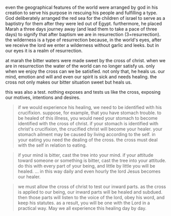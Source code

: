 even the geographical features of the world were arranged by god in his creation to serve his purpose in
rescuing his people and fulfilling a type. God deliberately arranged the red sea for the
children of israel to serve as a baptistry for them after they were led out of Egypt.
furthermore, he placed Marah a three days journey away (and lead them to take a pace of
three days) to signify that after baptism we are in resurrection (3=resurrection).
the wilderness is a type of resurrection because, in the world's eyes, after we receive
the lord we enter a wilderness without garlic and leeks. but in our eyes it is a realm of
resurrection.

at marah the bitter waters were made sweet by the cross of christ. when we are in resurrection the water of the world can no longer satisfy us. only when we enjoy the cross can we be satisfied. not only that, he heals us. our mind, emotion and will and even our spirit is sick and needs healing. the cross not only makes our bitter situation sweet but heals us.

this was also a test. nothing exposes and tests us like the cross, exposing our motives, intentions and desires.

> if we would experience his healing, we need to be identified with his crucifixion. suppose, for example, that you have stomach trouble. to be healed of this illness, you would need your stomach to become identified with the cross of christ. if your stomach is identified with christ's crucifixion, the crucified christ will become your healer. your stomach ailment may be caused by living according to the self. in your eating you need the dealing of the cross. the cross must deal with the self in relation to eating.

> if your mind is bitter, cast the tree into your mind. if your attitude toward someone or something is bitter, cast the tree into your attitude. do this with every part of your being, and little by little you will be healed. ... in this way daily and even hourly the lord Jesus becomes our healer.

> we must allow the cross of christ to test our inward parts. as the cross is applied to our being, our inward parts will be healed and subdued. then those parts will listen to the voice of the lord, obey his word, and keep his statutes. as a result, you will be one with the Lord in a practical way. May we all experience this healing day by day.
